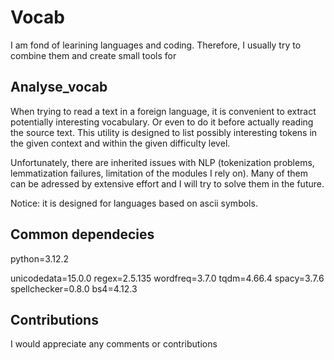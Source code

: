 # Vocab

I am fond of learining languages and coding. Therefore, I usually try to combine them and create small tools for 

## Analyse_vocab

When trying to read a text in a foreign language, it is convenient to extract potentially interesting vocabulary.
Or even to do it before actually reading the source text.
This utility is designed to list possibly interesting tokens in the given context and within the given difficulty level.

Unfortunately, there are inherited issues with NLP (tokenization problems, lemmatization failures, limitation of the modules I rely on). Many of them can be adressed by extensive effort and I will try to solve them in the future.

Notice: it is designed for languages based on ascii symbols.

## Common dependecies

python=3.12.2

unicodedata=15.0.0
regex=2.5.135
wordfreq=3.7.0
tqdm=4.66.4
spacy=3.7.6
spellchecker=0.8.0
bs4=4.12.3

## Contributions

I would appreciate any comments or contributions

